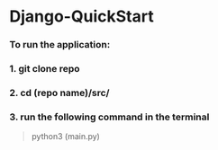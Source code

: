 # Django-QuickStart

### To run the application:

### 1. git clone repo

### 2. cd (repo name)/src/ 

### 3. run the following command in the terminal

 > python3 (main.py)

